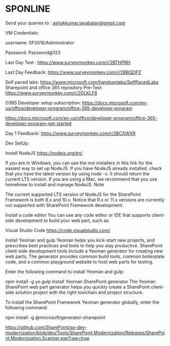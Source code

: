 # SPONLINE

Send your queries to : ashokkumar.jayabalan@gmail.com


VM Credentials:

username: SP2016/Administrator

Password: Password@123

Last Day Test : https://www.surveymonkey.com/r/2BTHPRH

Last Day Feedback:  https://www.surveymonkey.com/r/2BBQDPZ


Self paced labs: https://www.microsoft.com/handsonlabs/SelfPacedLabs
Sharepoint and office 365 repository
Pre-Test: https://www.surveymonkey.com/r/2GLKLF6

O365 Developer setup subscription: 
https://docs.microsoft.com/en-us/office/developer-program/office-365-developer-program

https://docs.microsoft.com/en-us/office/developer-program/office-365-developer-program-get-started

Day 1 Feedback: https://www.surveymonkey.com/r/2BCXWXR



Dev SetUp:

Install NodeJS
https://nodejs.org/en/

If you are in Windows, you can use the msi installers in this link for the easiest way to set up NodeJS.
If you have NodeJS already installed, check that you have the latest version by using node -v. It should return the current LTS version.
If you are using a Mac, we recommend that you use homebrew to install and manage NodeJS.
 Note

The current supported LTS version of NodeJS for the SharePoint Framework is both 8.x and 10.x. Notice that 9.x or 11.x versions are currently not supported with SharePoint Framework development.

Install a code editor
You can use any code editor or IDE that supports client-side development to build your web part, such as:

Visual Studio Code
https://code.visualstudio.com/

Install Yeoman and gulp
Yeoman helps you kick-start new projects, and prescribes best practices and tools to help you stay productive. SharePoint client-side development tools include a Yeoman generator for creating new web parts. The generator provides common build tools, common boilerplate code, and a common playground website to host web parts for testing.

Enter the following command to install Yeoman and gulp:


npm install -g yo gulp
Install Yeoman SharePoint generator
The Yeoman SharePoint web part generator helps you quickly create a SharePoint client-side solution project with the right toolchain and project structure.

To install the SharePoint Framework Yeoman generator globally, enter the following command:


npm install -g @microsoft/generator-sharepoint


https://github.com/SharePoint/sp-dev-modernization/blob/dev/Tools/SharePoint.Modernization/Releases/SharePoint.Modernization.Scanner.exe?raw=true

